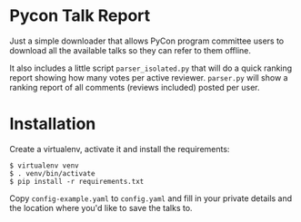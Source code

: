Pycon Talk Report
=================

Just a simple downloader that allows PyCon program committee users to download
all the available talks so they can refer to them offline.

It also includes a little script `parser_isolated.py` that will do a quick
ranking report showing how many votes per active reviewer.  `parser.py`
will show a ranking report of all comments (reviews included) posted per
user.

Installation
============

Create a virtualenv, activate it and install the requirements:

    $ virtualenv venv
    $ . venv/bin/activate
    $ pip install -r requirements.txt

Copy `config-example.yaml` to `config.yaml` and fill in your private
details and the location where you'd like to save the talks to.